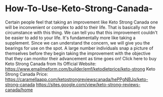 # How-To-Use-Keto-Strong-Canada-
Certain people feel that taking an improvement like Keto Strong Canada one will be inconvenient or complex to add to their life. That is basically not the circumstance with this thing. We can tell you that this improvement couldn't be easier to add to your life. It's fundamentally more like taking a supplement. Since we can understand the concern, we will give you the bearings for use on the spot. A large number individuals snap a picture of themselves before they begin taking the improvement with the objective that they can monitor their advancement as time goes on! Click here to buy Keto Strong Canada from Its Official Website: https://www.emailmeform.com/builder/emf/ketodietprice/keto-strong   Keto Strong Canada Price: https://caramellaapp.com/ketostrongreviewscanada/hePPgNBJq/keto-strong-canada  https://sites.google.com/view/keto-strong-reviews-canada/home
